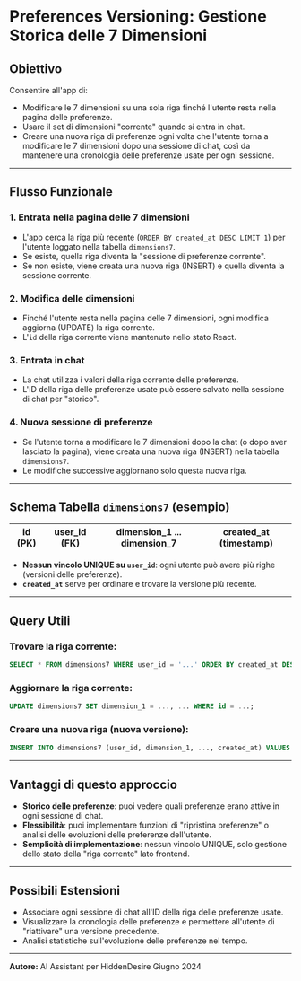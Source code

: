 # Preferences Versioning: Gestione Storica delle 7 Dimensioni

## Obiettivo
Consentire all'app di:
- Modificare le 7 dimensioni su una sola riga finché l'utente resta nella pagina delle preferenze.
- Usare il set di dimensioni "corrente" quando si entra in chat.
- Creare una nuova riga di preferenze ogni volta che l'utente torna a modificare le 7 dimensioni dopo una sessione di chat, così da mantenere una cronologia delle preferenze usate per ogni sessione.

---

## Flusso Funzionale

### 1. **Entrata nella pagina delle 7 dimensioni**
- L'app cerca la riga più recente (`ORDER BY created_at DESC LIMIT 1`) per l'utente loggato nella tabella `dimensions7`.
- Se esiste, quella riga diventa la "sessione di preferenze corrente".
- Se non esiste, viene creata una nuova riga (INSERT) e quella diventa la sessione corrente.

### 2. **Modifica delle dimensioni**
- Finché l'utente resta nella pagina delle 7 dimensioni, ogni modifica aggiorna (UPDATE) la riga corrente.
- L'`id` della riga corrente viene mantenuto nello stato React.

### 3. **Entrata in chat**
- La chat utilizza i valori della riga corrente delle preferenze.
- L'ID della riga delle preferenze usate può essere salvato nella sessione di chat per "storico".

### 4. **Nuova sessione di preferenze**
- Se l'utente torna a modificare le 7 dimensioni dopo la chat (o dopo aver lasciato la pagina), viene creata una nuova riga (INSERT) nella tabella `dimensions7`.
- Le modifiche successive aggiornano solo questa nuova riga.

---

## Schema Tabella `dimensions7` (esempio)

| id (PK) | user_id (FK) | dimension_1 ... dimension_7 | created_at (timestamp) |
|---------|--------------|-----------------------------|-----------------------|

- **Nessun vincolo UNIQUE su `user_id`**: ogni utente può avere più righe (versioni delle preferenze).
- **`created_at`** serve per ordinare e trovare la versione più recente.

---

## Query Utili

### Trovare la riga corrente:
```sql
SELECT * FROM dimensions7 WHERE user_id = '...' ORDER BY created_at DESC LIMIT 1;
```

### Aggiornare la riga corrente:
```sql
UPDATE dimensions7 SET dimension_1 = ..., ... WHERE id = ...;
```

### Creare una nuova riga (nuova versione):
```sql
INSERT INTO dimensions7 (user_id, dimension_1, ..., created_at) VALUES (..., ..., NOW());
```

---

## Vantaggi di questo approccio
- **Storico delle preferenze**: puoi vedere quali preferenze erano attive in ogni sessione di chat.
- **Flessibilità**: puoi implementare funzioni di "ripristina preferenze" o analisi delle evoluzioni delle preferenze dell'utente.
- **Semplicità di implementazione**: nessun vincolo UNIQUE, solo gestione dello stato della "riga corrente" lato frontend.

---

## Possibili Estensioni
- Associare ogni sessione di chat all'ID della riga delle preferenze usate.
- Visualizzare la cronologia delle preferenze e permettere all'utente di "riattivare" una versione precedente.
- Analisi statistiche sull'evoluzione delle preferenze nel tempo.

---

**Autore:**
AI Assistant per HiddenDesire
Giugno 2024 